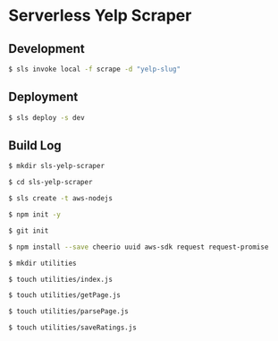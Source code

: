 # Serverless Yelp Scraper

## Development
```bash
$ sls invoke local -f scrape -d "yelp-slug"
```

## Deployment
```bash
$ sls deploy -s dev
```

## Build Log
```bash
$ mkdir sls-yelp-scraper

$ cd sls-yelp-scraper

$ sls create -t aws-nodejs

$ npm init -y

$ git init

$ npm install --save cheerio uuid aws-sdk request request-promise

$ mkdir utilities

$ touch utilities/index.js

$ touch utilities/getPage.js

$ touch utilities/parsePage.js

$ touch utilities/saveRatings.js
```
